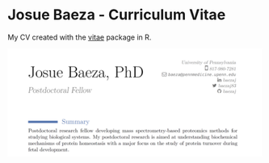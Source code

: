 
<!-- README.md is generated from README.Rmd. Please edit that file -->

# Josue Baeza - Curriculum Vitae

My CV created with the
[vitae](https://github.com/mitchelloharawild/vitae) package in R.

[![CV](image/CV_preview.png)](https://github.com/baezaj/CV/blob/main/Baeza_cv.pdf)
